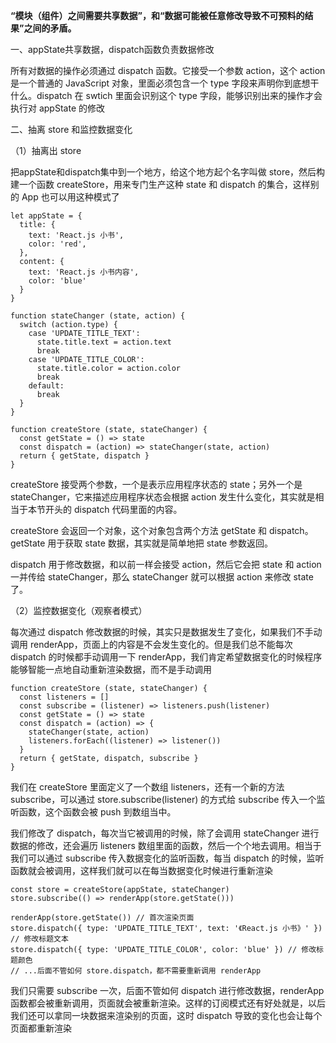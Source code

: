 **“模块（组件）之间需要共享数据”，和“数据可能被任意修改导致不可预料的结果”之间的矛盾。**

一、appState共享数据，dispatch函数负责数据修改

所有对数据的操作必须通过 dispatch 函数。它接受一个参数 action，这个 action 是一个普通的 JavaScript 对象，里面必须包含一个 type 字段来声明你到底想干什么。dispatch 在 swtich 里面会识别这个 type 字段，能够识别出来的操作才会执行对 appState 的修改

二、抽离 store 和监控数据变化

（1）抽离出 store

把appState和dispatch集中到一个地方，给这个地方起个名字叫做 store，然后构建一个函数 createStore，用来专门生产这种 state 和 dispatch 的集合，这样别的 App 也可以用这种模式了

	let appState = {
	  title: {
	    text: 'React.js 小书',
	    color: 'red',
	  },
	  content: {
	    text: 'React.js 小书内容',
	    color: 'blue'
	  }
	}
	
	function stateChanger (state, action) {
	  switch (action.type) {
	    case 'UPDATE_TITLE_TEXT':
	      state.title.text = action.text
	      break
	    case 'UPDATE_TITLE_COLOR':
	      state.title.color = action.color
	      break
	    default:
	      break
	  }
	}
	
	function createStore (state, stateChanger) {
	  const getState = () => state
	  const dispatch = (action) => stateChanger(state, action)
	  return { getState, dispatch }
	}

createStore 接受两个参数，一个是表示应用程序状态的 state；另外一个是 stateChanger，它来描述应用程序状态会根据 action 发生什么变化，其实就是相当于本节开头的 dispatch 代码里面的内容。

createStore 会返回一个对象，这个对象包含两个方法 getState 和 dispatch。getState 用于获取 state 数据，其实就是简单地把 state 参数返回。

dispatch 用于修改数据，和以前一样会接受 action，然后它会把 state 和 action 一并传给 stateChanger，那么 stateChanger 就可以根据 action 来修改 state 了。

（2）监控数据变化（观察者模式）

每次通过 dispatch 修改数据的时候，其实只是数据发生了变化，如果我们不手动调用 renderApp，页面上的内容是不会发生变化的。但是我们总不能每次 dispatch 的时候都手动调用一下 renderApp，我们肯定希望数据变化的时候程序能够智能一点地自动重新渲染数据，而不是手动调用

	function createStore (state, stateChanger) {
	  const listeners = []
	  const subscribe = (listener) => listeners.push(listener)
	  const getState = () => state
	  const dispatch = (action) => {
	    stateChanger(state, action)
	    listeners.forEach((listener) => listener())
	  }
	  return { getState, dispatch, subscribe }
	}


我们在 createStore 里面定义了一个数组 listeners，还有一个新的方法 subscribe，可以通过 store.subscribe(listener) 的方式给 subscribe 传入一个监听函数，这个函数会被 push 到数组当中。

我们修改了 dispatch，每次当它被调用的时候，除了会调用 stateChanger 进行数据的修改，还会遍历 listeners 数组里面的函数，然后一个个地去调用。相当于我们可以通过 subscribe 传入数据变化的监听函数，每当 dispatch 的时候，监听函数就会被调用，这样我们就可以在每当数据变化时候进行重新渲染

	const store = createStore(appState, stateChanger)
	store.subscribe(() => renderApp(store.getState()))
	
	renderApp(store.getState()) // 首次渲染页面
	store.dispatch({ type: 'UPDATE_TITLE_TEXT', text: '《React.js 小书》' }) // 修改标题文本
	store.dispatch({ type: 'UPDATE_TITLE_COLOR', color: 'blue' }) // 修改标题颜色
	// ...后面不管如何 store.dispatch，都不需要重新调用 renderApp

我们只需要 subscribe 一次，后面不管如何 dispatch 进行修改数据，renderApp 函数都会被重新调用，页面就会被重新渲染。这样的订阅模式还有好处就是，以后我们还可以拿同一块数据来渲染别的页面，这时 dispatch 导致的变化也会让每个页面都重新渲染